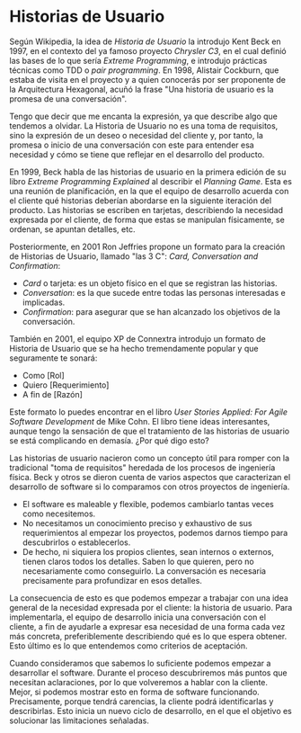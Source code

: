 # Historias de Usuario

Según Wikipedia, la idea de _Historia de Usuario_ la introdujo Kent Beck en 1997, en el contexto del ya famoso proyecto _Chrysler C3_, en el cual definió las bases de lo que sería _Extreme Programming_, e introdujo prácticas técnicas como TDD o _pair programming_. En 1998, Alistair Cockburn, que estaba de visita en el proyecto y a quien conocerás por ser proponente de la Arquitectura Hexagonal, acuñó la frase "Una historia de usuario es la promesa de una conversación".

Tengo que decir que me encanta la expresión, ya que describe algo que tendemos a olvidar. La Historia de Usuario no es una toma de requisitos, sino la expresión de un deseo o necesidad del cliente y, por tanto, la promesa o inicio de una conversación con este para entender esa necesidad y cómo se tiene que reflejar en el desarrollo del producto.

En 1999, Beck habla de las historias de usuario en la primera edición de su libro _Extreme Programming Explained_ al describir el _Planning Game_. Esta es una reunión de planificación, en la que el equipo de desarrollo acuerda con el cliente qué historias deberían abordarse en la siguiente iteración del producto. Las historias se escriben en tarjetas, describiendo la necesidad expresada por el cliente, de forma que estas se manipulan físicamente, se ordenan, se apuntan detalles, etc.

Posteriormente, en 2001 Ron Jeffries propone un formato para la creación de Historias de Usuario, llamado "las 3 C": _Card, Conversation and Confirmation_:

* _Card_ o tarjeta: es un objeto físico en el que se registran las historias.
* _Conversation_: es la que sucede entre todas las personas interesadas e implicadas.
* _Confirmation_: para asegurar que se han alcanzado los objetivos de la conversación.

También en 2001, el equipo XP de Connextra introdujo un formato de Historia de Usuario que se ha hecho tremendamente popular y que seguramente te sonará:

* Como [Rol]
* Quiero [Requerimiento]
* A fin de [Razón]

Este formato lo puedes encontrar en el libro _User Stories Applied: For Agile Software Development_ de Mike Cohn. El libro tiene ideas interesantes, aunque tengo la sensación de que el tratamiento de las historias de usuario se está complicando en demasía. ¿Por qué digo esto? 

Las historias de usuario nacieron como un concepto útil para romper con la tradicional "toma de requisitos" heredada de los procesos de ingeniería física. Beck y otros se dieron cuenta de varios aspectos que caracterizan el desarrollo de software si lo comparamos con otros proyectos de ingeniería.

* El software es maleable y flexible, podemos cambiarlo tantas veces como necesitemos.
* No necesitamos un conocimiento preciso y exhaustivo de sus requerimientos al empezar los proyectos, podemos darnos tiempo para descubrirlos o establecerlos.
* De hecho, ni siquiera los propios clientes, sean internos o externos, tienen claros todos los detalles. Saben lo que quieren, pero no necesariamente como conseguirlo. La conversación es necesaria precisamente para profundizar en esos detalles.

La consecuencia de esto es que podemos empezar a trabajar con una idea general de la necesidad expresada por el cliente: la historia de usuario. Para implementarla, el equipo de desarrollo inicia una conversación con el cliente, a fin de ayudarle a expresar esa necesidad de una forma cada vez más concreta, preferiblemente describiendo qué es lo que espera obtener. Esto último es lo que entendemos como criterios de aceptación.

Cuando consideramos que sabemos lo suficiente podemos empezar a desarrollar el software. Durante el proceso descubriremos más puntos que necesitan aclaraciones, por lo que volveremos a hablar con la cliente. Mejor, si podemos mostrar esto en forma de software funcionando. Precisamente, porque tendrá carencias, la cliente podrá identificarlas y describirlas. Esto inicia un nuevo ciclo de desarrollo, en el que el objetivo es solucionar las limitaciones señaladas.
